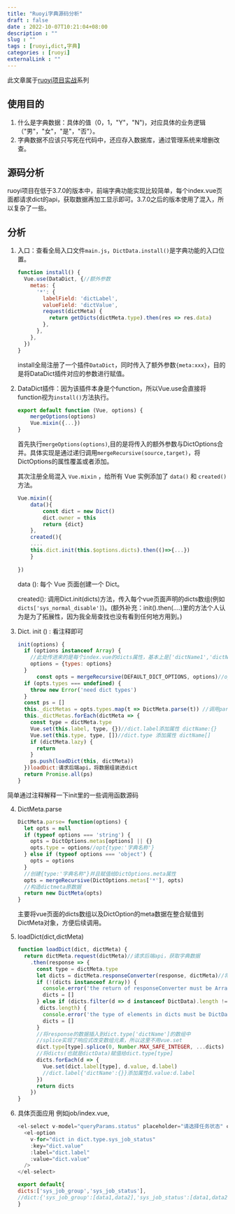 ```yaml
---
title: "Ruoyi字典源码分析"
draft : false
date : 2022-10-07T10:21:04+08:00
description : ""
slug : "" 
tags : [ruoyi,dict,字典]
categories : [ruoyi]
externalLink : ""
---
```

此文章属于[ruoyi项目实战](https://allworldg.xyz/tags/ruoyi/)系列

## 使用目的
1. 什么是字典数据：具体的值（0，1，"Y"，"N")，对应具体的业务逻辑（"男"，"女"，"是"，"否"）。
2. 字典数据不应该只写死在代码中，还应存入数据库，通过管理系统来增删改查。

## 源码分析
ruoyi项目在低于3.7.0的版本中，前端字典功能实现比较简单，每个index.vue页面都请求dict的api，获取数据再加工显示即可。3.7.0之后的版本使用了混入，所以复杂了一些。

## 分析
1. 入口：查看全局入口文件`main.js`，`DictData.install()`是字典功能的入口位置。
	```Javascript
	function install() {
	  Vue.use(DataDict, {//额外参数
	    metas: {
	      '*': {
	        labelField: 'dictLabel',
	        valueField: 'dictValue',
	        request(dictMeta) {
	          return getDicts(dictMeta.type).then(res => res.data)
	        },
	      },
	    },
	  })
	}
	```
	install全局注册了一个插件`DataDict`，同时传入了额外参数`{meta:xxx}`，目的是将DataDict插件对应的参数进行赋值。

2. DataDict插件：因为该插件本身是个function，所以Vue.use会直接将function视为`install()`方法执行。
	```JavaScript
	export default function (Vue, options) {
		mergeOptions(options)
		Vue.mixin({...})
	}
	```
	首先执行`mergeOptions(options)`,目的是将传入的额外参数与DictOptions合并。具体实现是通过递归调用`mergeRecursive(source,target)`，将DictOptions的属性覆盖或者添加。

	其次注册全局混入 `Vue.mixin` ，给所有 Vue 实例添加了 `data()` 和 `created()` 方法。
	```JavaScript
	Vue.mixin({
		data(){
			const dict = new Dict()
			dict.owner = this
			return {dict}
		},
		created(){
		....
		this.dict.init(this.$options.dicts).then(()=>{...})
		}
		
	})
	```
	data (): 每个 Vue 页面创建一个 Dict。
	
	created(): 调用Dict.init(dicts)方法，传入每个vue页面声明的dicts数组(例如 `dicts['sys_normal_disable']`)。(额外补充：init().then(....)里的方法个人认为是为了拓展性，因为我全局查找也没有看到任何地方用到。)

3. Dict. init () : 看注释即可
	```JavaScript
	init(options) {  
	  if (options instanceof Array) {  
	    //此处传进来的是每个index.vue的dicts属性，基本上是['dictName1','dictName2']之类的。  
	    options = {types: options}  
	  }  
		  const opts = mergeRecursive(DEFAULT_DICT_OPTIONS, options)//options与DEFAULT合并，并且将合并结果赋值给opts  
	  if (opts.types === undefined) {  
	    throw new Error('need dict types')  
	  }  
	  const ps = []  
	  this._dictMetas = opts.types.map(t => DictMeta.parse(t)) //调用parse,将数组中的字符串转换为DictMeta对象返回。 
	  this._dictMetas.forEach(dictMeta => {  
	    const type = dictMeta.type  
	    Vue.set(this.label, type, {})//dict.label添加属性 dictName:{}
	    Vue.set(this.type, type, [])//dict.type 添加属性 dictName[]
	    if (dictMeta.lazy) {  
	      return  
	    }  
	    ps.push(loadDict(this, dictMeta))  
	  })loadDict:请求后端api，将数据组装进dict  
	  return Promise.all(ps)  
	}
	```

简单通过注释解释一下init里的一些调用函数源码

4. DictMeta.parse
	```JavaScript
	DictMeta.parse= function(options) {  
	  let opts = null  
	  if (typeof options === 'string') {  
	    opts = DictOptions.metas[options] || {}  
	    opts.type = options//opt{type:'字典名称'}  
	  } else if (typeof options === 'object') {  
	    opts = options  
	  }  
	  //创建{type:'字典名称"}并且赋值给DictOptions.meta属性  
	  opts = mergeRecursive(DictOptions.metas['*'], opts)  
	  //构造dictmeta原数据  
	  return new DictMeta(opts)  
	}
	```
	主要将vue页面的dicts数组以及DictOption的meta数据在整合赋值到DictMeta对象，方便后续调用。

5. loadDict(dict,dictMeta)

	```JavaScript
	function loadDict(dict, dictMeta) {  
	  return dictMeta.request(dictMeta)//请求后端api，获取字典数据  
	    .then(response => {  
	      const type = dictMeta.type  
	      let dicts = dictMeta.responseConverter(response, dictMeta)//将response转换成DictData  
	      if (!(dicts instanceof Array)) {  
	        console.error('the return of responseConverter must be Array.<DictData>')  
	        dicts = []  
	      } else if (dicts.filter(d => d instanceof DictData).length !==
	       dicts.length) {  
	        console.error('the type of elements in dicts must be DictData')  
	        dicts = []  
	      }  
	      //将response的数据插入到dict.type['dictName']的数组中  
	      //splice实现了响应式改变数组元素，所以这里不用vue.set  
	      dict.type[type].splice(0, Number.MAX_SAFE_INTEGER, ...dicts)
	      //将dicts(也就是dictData)赋值给dict.type[type]  
	      dicts.forEach(d => {  
	        Vue.set(dict.label[type], d.value, d.label)
	        //dict.label{'dictName':{}}添加属性d.value:d.label  
	      })  
	      return dicts  
	    })  
	}	
	```

6. 具体页面应用
	例如job/index.vue,
	```JavaScript
	<el-select v-model="queryParams.status" placeholder="请选择任务状态" clearable>  
	  <el-option  
	    v-for="dict in dict.type.sys_job_status"  
	    :key="dict.value"  
	    :label="dict.label"  
	    :value="dict.value"  
	  />  
	</el-select>	

	export default{
	dicts:['sys_job_group','sys_job_status'],
	//dict:{'sys_job_group':[data1,data2],'sys_job_status':[data1,data2]} 通过上文的代码全局混入得到
	}
	```

